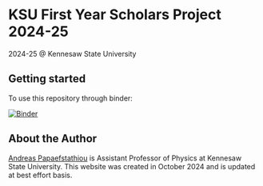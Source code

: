 # KSU First Year Scholars Project 2024-25

2024-25 @ Kennesaw State University

## Getting started

To use this repository through binder:

[![Binder](https://mybinder.org/badge_logo.svg)](https://mybinder.org/v2/gh/apapaefs/KSU_FirstYearScholars24-25/HEAD)

## About the Author

[Andreas Papaefstathiou](https://facultyweb.kennesaw.edu/apapaefs/) is Assistant Professor of Physics at Kennesaw State University. This website was created in October 2024 and is updated at best effort basis.
